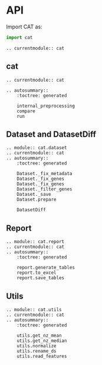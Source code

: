 # API

Import CAT as:

```python
import cat
```

```{eval-rst}
.. currentmodule:: cat
```

## cat

```{eval-rst}
.. currentmodule:: cat

.. autosummary::
    :toctree: generated

    internal_preprocessing
    compare
    run
```

## Dataset and DatasetDiff

```{eval-rst}
.. module:: cat.dataset
.. currentmodule:: cat
.. autosummary::
    :toctree: generated

    Dataset._fix_metadata
    Dataset._fix_genes
    Dataset._fix_genes
    Dataset._filter_genes
    Dataset._save
    Dataset.prepare

    DatasetDiff
```

## Report

```{eval-rst}
.. module:: cat.report
.. currentmodule:: cat
.. autosummary::
    :toctree: generated

    report.generate_tables
    report.to_excel
    report.save_tables
```

## Utils

```{eval-rst}
.. module:: cat.utils
.. currentmodule:: cat
.. autosummary::
    :toctree: generated

    utils.get_nz_mean
    utils.get_nz_median
    utils.normalize
    utils.rename_ds
    utils.read_features
```
